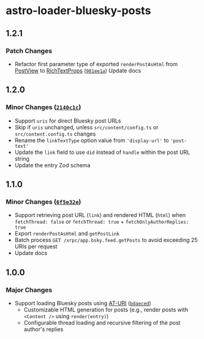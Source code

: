 # astro-loader-bluesky-posts

## 1.2.1

### Patch Changes

- Refactor first parameter type of exported `renderPostAsHtml` from [PostView](https://github.com/bluesky-social/atproto/blob/main/packages/api/src/client/types/app/bsky/feed/defs.ts#L26) to [RichTextProps](https://github.com/bluesky-social/atproto/blob/main/packages/api/src/rich-text/rich-text.ts#L105) ([`981ee1a`](https://github.com/lin-stephanie/astro-loaders/commit/981ee1a25cd856bcb2f77626764f89ecae20aff3))
  Update docs

## 1.2.0

### Minor Changes ([`2140c1c`](https://github.com/lin-stephanie/astro-loaders/commit/2140c1c8cc7a783864cb72b6287706c26826d6b7))

- Support `uris` for direct Bluesky post URLs
- Skip if `uris` unchanged, unless `src/content/config.ts` or `src/content.config.ts` changes
- Rename the `linkTextType` option value from `'display-url'` to `'post-text'`
- Update the `link` field to use `did` instead of `handle` within the post URL string
- Update the entry Zod schema

## 1.1.0

### Minor Changes ([`6f5e32e`](https://github.com/lin-stephanie/astro-loaders/commit/6f5e32edf6b68a160eed1a218c558d641933f969))

- Support retrieving post URL (`link`) and rendered HTML (`html`) when `fetchThread: false` or `fetchThread: true` + `fetchOnlyAuthorReplies: true`
- Export `renderPostAsHtml` and `getPostLink`
- Batch process `GET /xrpc/app.bsky.feed.getPosts` to avoid exceeding 25 URIs per request
- Update docs

## 1.0.0

### Major Changes

- Support loading Bluesky posts using [AT-URI](https://atproto.com/specs/at-uri-scheme) ([`bdaeced`](https://github.com/lin-stephanie/astro-loaders/commit/bdaeced70ec65483c742f199d7a15a620d89c138))
  - Customizable HTML generation for posts (e.g., render posts with `<Content />` using `render(entry)`)
  - Configurable thread loading and recursive filtering of the post author's replies
